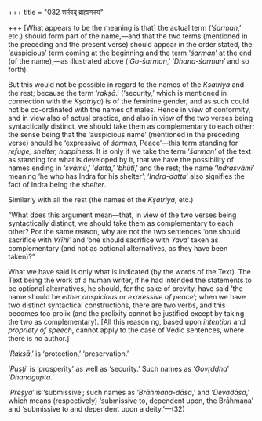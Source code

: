 +++
title = "032 शर्मवद् ब्राह्मणस्य"

+++
\[What appears to be the meaning is that\] the actual term (‘*śarman*,’
etc.) should form part of the name,—and that the two terms (mentioned in
the preceding and the present verse) should appear in the order stated,
the ‘auspicious’ term coming at the beginning and the term ‘*śarman*’ at
the end (of the name),—as illustrated above (‘*Go-śarman*,’
‘*Dhana-śarman*’ and so forth).

But this would not be possible in regard to the names of the *Kṣatriya*
and the rest; because the term ‘*rakṣā*.’ (‘security,’ which is
mentioned in connection with the *Kṣatriya*) is of the feminine gender,
and as such could not be co-ordinated with the names of males. Hence in
view of conformity, and in view also of actual practice, and also in
view of the two verses being syntactically distinct, we should take them
as complementary to each other; the sense being that the ‘auspicious
name’ (mentioned in the preceding verse) should he ‘expressive of
*śarman*, Peace’—this term standing for *refuge, shelter, happiness*. It
is only if we take the term ‘*śarman*’ of the text as standing for what
is developed by it, that we have the possibility of names ending in
‘*svāmū*,’ ‘*datta*,’ ‘*bhūti*,’ and the rest; the name ‘*Indrasvāmī*’
meaning ‘he who has Indra for his shelter’; ‘*Indra-datta*’ also
signifies the fact of Indra being the *shelter*.

Similarly with all the rest (the names of the *Kṣatriya*, etc.)

“What does this argument mean—that, in view of the two verses being
syntactically distinct, we should take them as complementary to each
other? Por the same reason, why are not the two sentences ‘one should
sacrifice with *Vrīhi*’ and ‘one should sacrifice with *Yava*’ taken as
complementary (and not as optional alternatives, as they have been
taken)?”

What we have said is only what is indicated (by the words of the Text).
The Text being the work of a human writer, if he had intended the
statements to be optional alternatives, he should, for the sake of
brevity, have said ‘the name should be *either auspicious or expressive
of peace*’; when we have two distinct syntactical constructions, there
are two verbs, and this becomes too prolix (and the prolixity cannot be
justified except by taking the two as complementary). \[All this reason
ng, based upon *intention* and *propriety of speech*, cannot apply to
the case of Vedic sentences, where there is no author.\]

‘*Rakṣā*,’ is ‘protection,’ ‘preservation.’

‘*Puṣṭi*’ is ‘prosperity’ as well as ‘security.’ Such names as
‘*Govṛddha*’ ‘*Dhanagupta*.’

‘*Preṣya*’ is ‘submissive’; such names as ‘*Brāhmaṇa-dāsa*,’ and
‘*Devadāsa*,’ which means (respectively) ‘submissive to, dependent upon,
the Brāhmaṇa’ and ‘submissive to and dependent upon a deity.’—(32)


